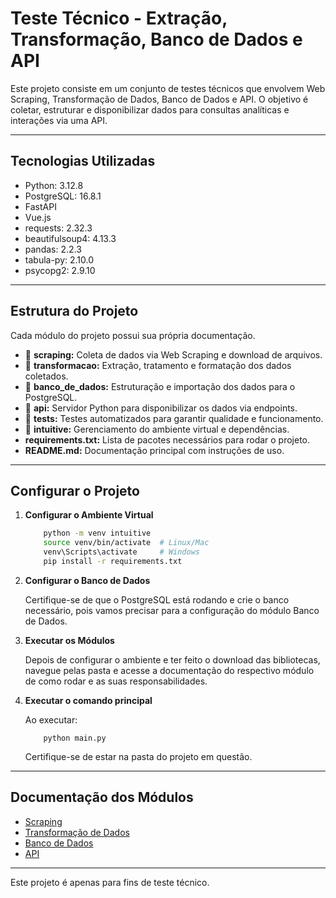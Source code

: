 # Teste Técnico - Extração, Transformação, Banco de Dados e API

Este projeto consiste em um conjunto de testes técnicos que envolvem Web Scraping, Transformação de Dados, Banco de Dados e API. O objetivo é coletar, estruturar e disponibilizar dados para consultas analíticas e interações via uma API.

---

## Tecnologias Utilizadas

- Python: 3.12.8
- PostgreSQL: 16.8.1
- FastAPI
- Vue.js
- requests: 2.32.3
- beautifulsoup4: 4.13.3
- pandas: 2.2.3
- tabula-py: 2.10.0
- psycopg2: 2.9.10

---

## Estrutura do Projeto

Cada módulo do projeto possui sua própria documentação.

- 📂 **scraping:** Coleta de dados via Web Scraping e download de arquivos.
- 📂 **transformacao:** Extração, tratamento e formatação dos dados coletados.
- 📂 **banco_de_dados:** Estruturação e importação dos dados para o PostgreSQL.
- 📂 **api:** Servidor Python para disponibilizar os dados via endpoints.
- 📂 **tests:** Testes automatizados para garantir qualidade e funcionamento.
- 📂 **intuitive:** Gerenciamento do ambiente virtual e dependências.
- **requirements.txt:** Lista de pacotes necessários para rodar o projeto.
- **README.md:** Documentação principal com instruções de uso.

---

## Configurar o Projeto

1. **Configurar o Ambiente Virtual**

    ```bash
        python -m venv intuitive
        source venv/bin/activate  # Linux/Mac
        venv\Scripts\activate     # Windows
        pip install -r requirements.txt
    ```

2. **Configurar o Banco de Dados**

    Certifique-se de que o PostgreSQL está rodando e crie o banco necessário, pois vamos precisar para a configuração do módulo Banco de Dados.

3. **Executar os Módulos**

    Depois de configurar o ambiente e ter feito o download das bibliotecas, navegue pelas pasta e acesse a documentação do respectivo módulo de como rodar e as suas responsabilidades.

4. **Executar o comando principal**

    Ao executar:

    ```
        python main.py
    ```
    Certifique-se de estar na pasta do projeto em questão.

---

## Documentação dos Módulos

- [Scraping](scraping/README.md)
- [Transformação de Dados](transformacao/README.md)
- [Banco de Dados](banco_de_dados/README.md)
- [API](api/README.md)

---

Este projeto é apenas para fins de teste técnico.